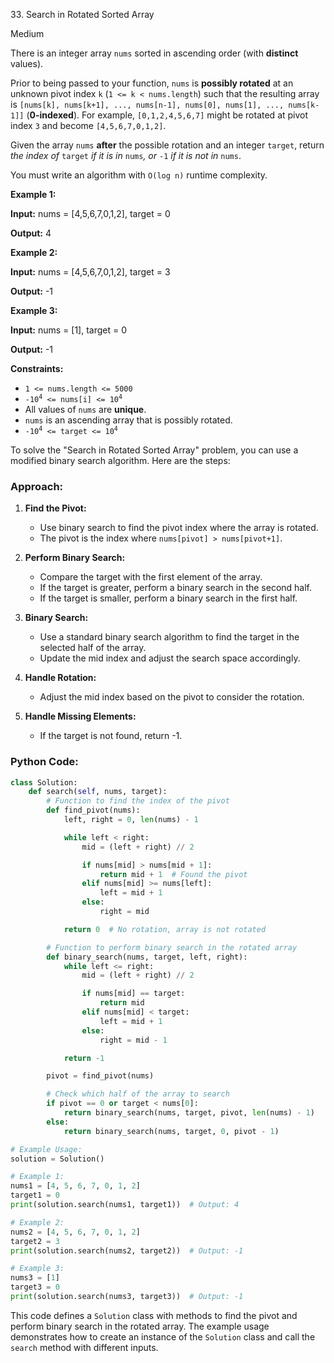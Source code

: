 33\. Search in Rotated Sorted Array

Medium

There is an integer array `nums` sorted in ascending order (with **distinct** values).

Prior to being passed to your function, `nums` is **possibly rotated** at an unknown pivot index `k` (`1 <= k < nums.length`) such that the resulting array is `[nums[k], nums[k+1], ..., nums[n-1], nums[0], nums[1], ..., nums[k-1]]` (**0-indexed**). For example, `[0,1,2,4,5,6,7]` might be rotated at pivot index `3` and become `[4,5,6,7,0,1,2]`.

Given the array `nums` **after** the possible rotation and an integer `target`, return _the index of_ `target` _if it is in_ `nums`_, or_ `-1` _if it is not in_ `nums`.

You must write an algorithm with `O(log n)` runtime complexity.

**Example 1:**

**Input:** nums = [4,5,6,7,0,1,2], target = 0

**Output:** 4 

**Example 2:**

**Input:** nums = [4,5,6,7,0,1,2], target = 3

**Output:** -1 

**Example 3:**

**Input:** nums = [1], target = 0

**Output:** -1 

**Constraints:**

*   `1 <= nums.length <= 5000`
*   <code>-10<sup>4</sup> <= nums[i] <= 10<sup>4</sup></code>
*   All values of `nums` are **unique**.
*   `nums` is an ascending array that is possibly rotated.
*   <code>-10<sup>4</sup> <= target <= 10<sup>4</sup></code>

To solve the "Search in Rotated Sorted Array" problem, you can use a modified binary search algorithm. Here are the steps:

### Approach:

1. **Find the Pivot:**
   - Use binary search to find the pivot index where the array is rotated.
   - The pivot is the index where `nums[pivot] > nums[pivot+1]`.

2. **Perform Binary Search:**
   - Compare the target with the first element of the array.
   - If the target is greater, perform a binary search in the second half.
   - If the target is smaller, perform a binary search in the first half.

3. **Binary Search:**
   - Use a standard binary search algorithm to find the target in the selected half of the array.
   - Update the mid index and adjust the search space accordingly.

4. **Handle Rotation:**
   - Adjust the mid index based on the pivot to consider the rotation.

5. **Handle Missing Elements:**
   - If the target is not found, return -1.

### Python Code:

```python
class Solution:
    def search(self, nums, target):
        # Function to find the index of the pivot
        def find_pivot(nums):
            left, right = 0, len(nums) - 1

            while left < right:
                mid = (left + right) // 2

                if nums[mid] > nums[mid + 1]:
                    return mid + 1  # Found the pivot
                elif nums[mid] >= nums[left]:
                    left = mid + 1
                else:
                    right = mid

            return 0  # No rotation, array is not rotated

        # Function to perform binary search in the rotated array
        def binary_search(nums, target, left, right):
            while left <= right:
                mid = (left + right) // 2

                if nums[mid] == target:
                    return mid
                elif nums[mid] < target:
                    left = mid + 1
                else:
                    right = mid - 1

            return -1

        pivot = find_pivot(nums)

        # Check which half of the array to search
        if pivot == 0 or target < nums[0]:
            return binary_search(nums, target, pivot, len(nums) - 1)
        else:
            return binary_search(nums, target, 0, pivot - 1)

# Example Usage:
solution = Solution()

# Example 1:
nums1 = [4, 5, 6, 7, 0, 1, 2]
target1 = 0
print(solution.search(nums1, target1))  # Output: 4

# Example 2:
nums2 = [4, 5, 6, 7, 0, 1, 2]
target2 = 3
print(solution.search(nums2, target2))  # Output: -1

# Example 3:
nums3 = [1]
target3 = 0
print(solution.search(nums3, target3))  # Output: -1
```

This code defines a `Solution` class with methods to find the pivot and perform binary search in the rotated array. The example usage demonstrates how to create an instance of the `Solution` class and call the `search` method with different inputs.